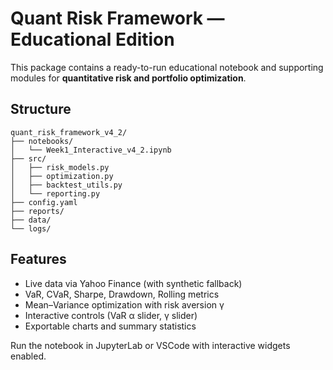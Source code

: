 
# Quant Risk Framework  — Educational Edition

This package contains a ready-to-run educational notebook and supporting modules for **quantitative risk and portfolio optimization**.

## Structure
```
quant_risk_framework_v4_2/
├── notebooks/
│   └── Week1_Interactive_v4_2.ipynb
├── src/
│   ├── risk_models.py
│   ├── optimization.py
│   ├── backtest_utils.py
│   └── reporting.py
├── config.yaml
├── reports/
├── data/
└── logs/
```

## Features
- Live data via Yahoo Finance (with synthetic fallback)
- VaR, CVaR, Sharpe, Drawdown, Rolling metrics
- Mean–Variance optimization with risk aversion γ
- Interactive controls (VaR α slider, γ slider)
- Exportable charts and summary statistics


Run the notebook in JupyterLab or VSCode with interactive widgets enabled.
